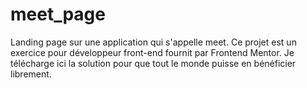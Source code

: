 # meet_page
Landing page sur une application qui s'appelle meet. Ce projet est un exercice pour développeur front-end fournit par Frontend Mentor. Je télécharge ici la solution pour que tout le monde puisse en bénéficier librement.
